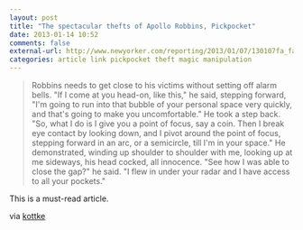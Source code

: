 ```yaml
---
layout: post
title: "The spectacular thefts of Apollo Robbins, Pickpocket"
date: 2013-01-14 10:52
comments: false
external-url: http://www.newyorker.com/reporting/2013/01/07/130107fa_fact_green?currentPage=all
categories: article link pickpocket theft magic manipulation
---
```


> Robbins needs to get close to his victims without setting off alarm bells.
> "If I come at you head-on, like this," he said, stepping forward, "I'm going
> to run into that bubble of your personal space very quickly, and that's
> going to make you uncomfortable." He took a step back. "So, what I do is I
> give you a point of focus, say a coin. Then I break eye contact by looking
> down, and I pivot around the point of focus, stepping forward in an arc, or
> a semicircle, till I'm in your space." He demonstrated, winding up shoulder
> to shoulder with me, looking up at me sideways, his head cocked, all
> innocence. "See how I was able to close the gap?" he said. "I flew in under
> your radar and I have access to all your pockets."

This is a must-read article.

via [kottke](http://kottke.org/13/01/the-neuroscience-of-pickpockets)
